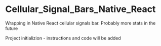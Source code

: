 # Cellular_Signal_Bars_Native_React
Wrapping in Native React cellular signals bar. Probably more stats in the future

Project initializion - instructions and code will be added
